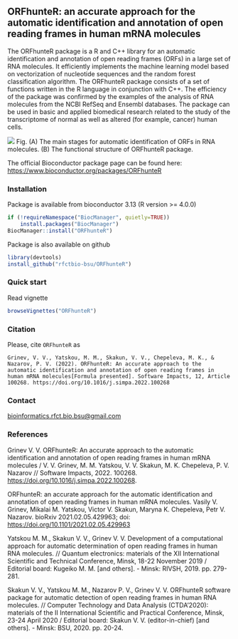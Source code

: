 ## ORFhunteR: an accurate approach for the automatic identification and annotation of open reading frames in human mRNA molecules

The ORFhunteR package is a R and C++ library for an automatic identification and annotation of open reading frames (ORFs) in a large set of RNA molecules. It efficiently implements the machine learning model based on vectorization of nucleotide sequences and the random forest classification algorithm. The ORFhunteR package consists of a set of functions written in the R language in conjunction with C++. The efficiency of the package was confirmed by the examples of the analysis of RNA molecules from the NCBI RefSeq and Ensembl databases. The package can be used in basic and applied biomedical research related to the study of the transcriptome of normal as well as altered (for example, cancer) human cells.


![](inst/images/fig_rm.jpg)
Fig. (A) The main stages for automatic identification of ORFs in RNA molecules.
(B) The functional structure of ORFhunteR package.


The official Bioconductor package page can be found here: https://www.bioconductor.org/packages/ORFhunteR


### Installation
Package is available from bioconductor 3.13 (R version >= 4.0.0)
```r
if (!requireNamespace("BiocManager", quietly=TRUE))
    install.packages("BiocManager")
BiocManager::install("ORFhunteR")
```

Package is also available on github
```r
library(devtools)
install_github("rfctbio-bsu/ORFhunteR")
```  

### Quick start
Read vignette
```r
browseVignettes("ORFhunteR")
``` 

### Citation 
Please, cite `ORFhunteR` as
```
Grinev, V. V., Yatskou, M. M., Skakun, V. V., Chepeleva, M. K., & Nazarov, P. V. (2022). ORFhunteR: An accurate approach to the automatic identification and annotation of open reading frames in human mRNA molecules[Formula presented]. Software Impacts, 12, Article 100268. https://doi.org/10.1016/j.simpa.2022.100268
```

### Contact
bioinformatics.rfct.bio.bsu@gmail.com

### References
Grinev V. V. ORFhunteR: An accurate approach to the automatic identification and annotation of open reading frames in human mRNA molecules / V. V. Grinev, M. M. Yatskou, V. V. Skakun, M. K. Chepeleva, P. V. Nazarov // Software Impacts, 2022. 100268. https://doi.org/10.1016/j.simpa.2022.100268.

ORFhunteR: an accurate approach for the automatic identification and annotation of open reading frames in human mRNA molecules. Vasily V. Grinev, Mikalai M. Yatskou, Victor V. Skakun, Maryna K. Chepeleva, Petr V. Nazarov. bioRxiv 2021.02.05.429963; doi: https://doi.org/10.1101/2021.02.05.429963

Yatskou M. M., Skakun V. V., Grinev V. V. Development of a computational approach for automatic determination of open reading frames in human RNA molecules. // Quantum electronics: materials of the XII International Scientific and Technical Conference, Minsk, 18-22 November 2019 / Editorial board: Kugeiko M. M. [and others]. - Minsk: RIVSH, 2019. pp. 279-281.

Skakun V. V., Yatskou M. M., Nazarov P. V., Grinev V. V. ORFhunteR software package for automatic detection of open reading frames in human RNA molecules. // Computer Technology and Data Analysis (CTDA’2020): materials of the II International Scientific and Practical Conference, Minsk, 23-24 April 2020 / Editorial board: Skakun V. V. (editor-in-chief) [and others]. - Minsk: BSU, 2020. pp. 20-24.
